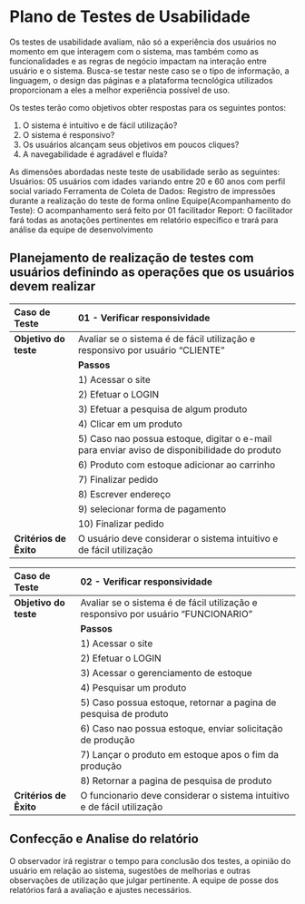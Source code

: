 # Plano de Testes de Usabilidade

Os testes de usabilidade avaliam, não só a experiência dos usuários no momento em que interagem com o sistema, mas também como as funcionalidades e as regras de negócio impactam na interação entre usuário e o sistema. Busca-se testar neste caso se o tipo de informação, a linguagem, o design das páginas e a plataforma tecnológica utilizados proporcionam a eles a melhor experiência possível de uso.

Os testes terão como objetivos obter respostas para os seguintes pontos:

1) O sistema é intuitivo e de fácil utilização?
2) O sistema é responsivo?
3) Os usuários alcançam seus objetivos em poucos cliques?
4) A navegabilidade é agradável e fluída?

As dimensões abordadas neste teste de usabilidade serão as seguintes: Usuários: 05 usuários com idades variando entre 20 e 60 anos com perfil social variado
Ferramenta de Coleta de Dados: Registro de impressões durante a realização do teste de forma online 
Equipe(Acompanhamento do Teste): O acompanhamento será feito por 01 facilitador 
Report: O facilitador fará todas as anotações pertinentes em relatório especifico e trará para análise da equipe de desenvolvimento

## Planejamento de realização de testes com usuários definindo as operações que os usuários devem realizar ##

|Caso de Teste | 01 - Verificar responsividade|
|:--|:--|
|**Objetivo do teste**| Avaliar se o sistema é de fácil utilização e responsivo por usuário “CLIENTE”| 
||**Passos**|
||1) Acessar o site|
||2) Efetuar o LOGIN|
||3) Efetuar a pesquisa de algum produto|
||4) Clicar em um produto|
||5) Caso nao possua estoque, digitar o e-mail para enviar aviso de disponibilidade do produto|
||6) Produto com estoque adicionar ao carrinho|
||7) Finalizar pedido|
||8) Escrever endereço|
||9) selecionar forma de pagamento|
||10) Finalizar pedido|
|**Critérios de Êxito**|O usuário deve considerar o sistema intuitivo e de fácil utilização|

|Caso de Teste | 02 - Verificar responsividade|
|:--|:--|
|**Objetivo do teste**| Avaliar se o sistema é de fácil utilização e responsivo por usuário “FUNCIONARIO”| 
||**Passos**|
||1) Acessar o site|
||2) Efetuar o LOGIN|
||3) Acessar o gerenciamento de estoque|
||4) Pesquisar um produto|
||5) Caso possua estoque, retornar a pagina de pesquisa de produto|
||6) Caso nao possua estoque, enviar solicitação de produção|
||7) Lançar o produto em estoque apos o fim da produção|
||8) Retornar a pagina de pesquisa de produto|
|**Critérios de Êxito**|O funcionario deve considerar o sistema intuitivo e de fácil utilização|

## Confecção e Analise do relatório ##

O observador irá registrar o tempo para conclusão dos testes, a opinião do usuário em relação ao sistema, sugestões de melhorias e outras observações de utilização que julgar pertinente. A equipe de posse dos relatórios fará a avaliação e ajustes necessários.
